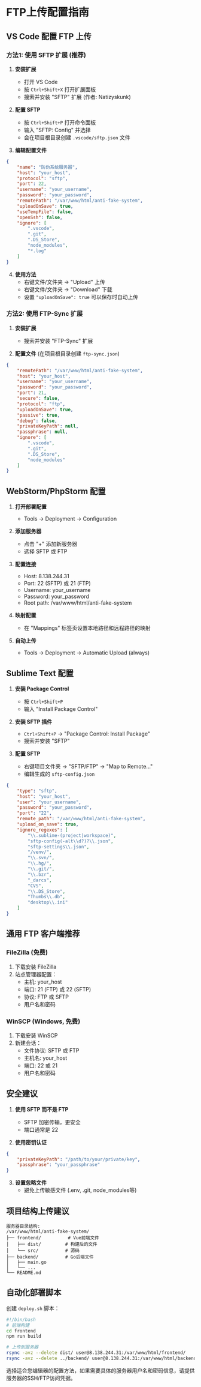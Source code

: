 # FTP上传配置指南

## VS Code 配置 FTP 上传

### 方法1: 使用 SFTP 扩展 (推荐)

1. **安装扩展**
   - 打开 VS Code
   - 按 `Ctrl+Shift+X` 打开扩展面板
   - 搜索并安装 "SFTP" 扩展 (作者: Natizyskunk)

2. **配置 SFTP**
   - 按 `Ctrl+Shift+P` 打开命令面板
   - 输入 "SFTP: Config" 并选择
   - 会在项目根目录创建 `.vscode/sftp.json` 文件

3. **编辑配置文件**
```json
{
    "name": "防伪系统服务器",
    "host": "your_host",
    "protocol": "sftp",
    "port": 22,
    "username": "your_username",
    "password": "your_password",
    "remotePath": "/var/www/html/anti-fake-system",
    "uploadOnSave": true,
    "useTempFile": false,
    "openSsh": false,
    "ignore": [
        ".vscode",
        ".git",
        ".DS_Store",
        "node_modules",
        "*.log"
    ]
}
```

4. **使用方法**
   - 右键文件/文件夹 → "Upload" 上传
   - 右键文件/文件夹 → "Download" 下载
   - 设置 `"uploadOnSave": true` 可以保存时自动上传

### 方法2: 使用 FTP-Sync 扩展

1. **安装扩展**
   - 搜索并安装 "FTP-Sync" 扩展

2. **配置文件** (在项目根目录创建 `ftp-sync.json`)
```json
{
    "remotePath": "/var/www/html/anti-fake-system",
    "host": "your_host",
    "username": "your_username",
    "password": "your_password",
    "port": 21,
    "secure": false,
    "protocol": "ftp",
    "uploadOnSave": true,
    "passive": true,
    "debug": false,
    "privateKeyPath": null,
    "passphrase": null,
    "ignore": [
        ".vscode",
        ".git",
        ".DS_Store",
        "node_modules"
    ]
}
```

## WebStorm/PhpStorm 配置

1. **打开部署配置**
   - Tools → Deployment → Configuration

2. **添加服务器**
   - 点击 "+" 添加新服务器
   - 选择 SFTP 或 FTP

3. **配置连接**
   - Host: 8.138.244.31
   - Port: 22 (SFTP) 或 21 (FTP)
   - Username: your_username
   - Password: your_password
   - Root path: /var/www/html/anti-fake-system

4. **映射配置**
   - 在 "Mappings" 标签页设置本地路径和远程路径的映射

5. **自动上传**
   - Tools → Deployment → Automatic Upload (always)

## Sublime Text 配置

1. **安装 Package Control**
   - 按 `Ctrl+Shift+P`
   - 输入 "Install Package Control"

2. **安装 SFTP 插件**
   - `Ctrl+Shift+P` → "Package Control: Install Package"
   - 搜索并安装 "SFTP"

3. **配置 SFTP**
   - 右键项目文件夹 → "SFTP/FTP" → "Map to Remote..."
   - 编辑生成的 `sftp-config.json`

```json
{
    "type": "sftp",
    "host": "your_host",
    "user": "your_username",
    "password": "your_password",
    "port": "22",
    "remote_path": "/var/www/html/anti-fake-system",
    "upload_on_save": true,
    "ignore_regexes": [
        "\\.sublime-(project|workspace)",
        "sftp-config(-alt\\d?)?\\.json",
        "sftp-settings\\.json",
        "/venv/",
        "\\.svn/",
        "\\.hg/",
        "\\.git/",
        "\\.bzr",
        "_darcs",
        "CVS",
        "\\.DS_Store",
        "Thumbs\\.db",
        "desktop\\.ini"
    ]
}
```

## 通用 FTP 客户端推荐

### FileZilla (免费)
1. 下载安装 FileZilla
2. 站点管理器配置：
   - 主机: your_host
   - 端口: 21 (FTP) 或 22 (SFTP)
   - 协议: FTP 或 SFTP
   - 用户名和密码

### WinSCP (Windows, 免费)
1. 下载安装 WinSCP
2. 新建会话：
   - 文件协议: SFTP 或 FTP
   - 主机名: your_host
   - 端口: 22 或 21
   - 用户名和密码

## 安全建议

1. **使用 SFTP 而不是 FTP**
   - SFTP 加密传输，更安全
   - 端口通常是 22

2. **使用密钥认证**
```json
{
    "privateKeyPath": "/path/to/your/private/key",
    "passphrase": "your_passphrase"
}
```

3. **设置忽略文件**
   - 避免上传敏感文件 (.env, .git, node_modules等)

## 项目结构上传建议

```
服务器目录结构:
/var/www/html/anti-fake-system/
├── frontend/          # Vue前端文件
│   ├── dist/         # 构建后的文件
│   └── src/          # 源码
├── backend/          # Go后端文件
│   ├── main.go
│   └── ...
└── README.md
```

## 自动化部署脚本

创建 `deploy.sh` 脚本：
```bash
#!/bin/bash
# 前端构建
cd frontend
npm run build

# 上传到服务器
rsync -avz --delete dist/ user@8.138.244.31:/var/www/html/frontend/
rsync -avz --delete ../backend/ user@8.138.244.31:/var/www/html/backend/
```

选择适合您编辑器的配置方法，如果需要具体的服务器用户名和密码信息，请提供服务器的SSH/FTP访问凭据。